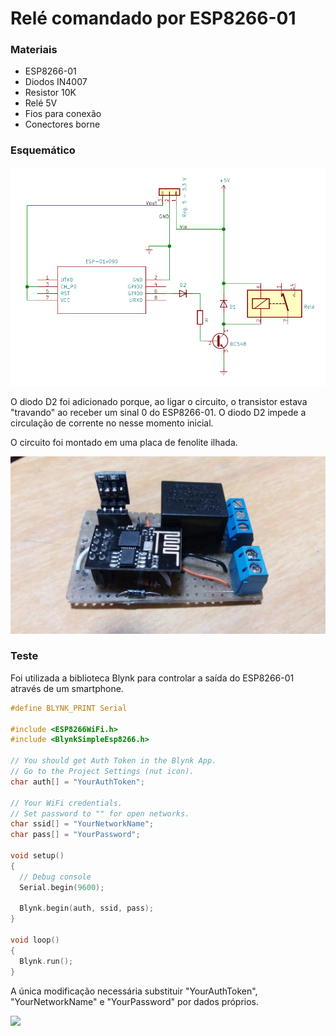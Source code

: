 # Relé comandado por ESP8266-01

<h3>Materiais</h3>

- ESP8266-01
- Diodos IN4007
- Resistor 10K
- Relé 5V
- Fios para conexão
- Conectores borne

<h3>Esquemático</h3>

![](images/esquematico.PNG)

O diodo D2 foi adicionado porque, ao ligar o circuito, o transistor estava "travando" ao receber um sinal 0 do ESP8266-01. O diodo D2 impede a circulação de corrente no nesse momento inicial.

O circuito foi montado em uma placa de fenolite ilhada.

![](images/placa.jpeg)

<h3>Teste</h3>

Foi utilizada a biblioteca Blynk para controlar a saída do ESP8266-01 através de um smartphone.


```c
#define BLYNK_PRINT Serial

#include <ESP8266WiFi.h>
#include <BlynkSimpleEsp8266.h>

// You should get Auth Token in the Blynk App.
// Go to the Project Settings (nut icon).
char auth[] = "YourAuthToken";

// Your WiFi credentials.
// Set password to "" for open networks.
char ssid[] = "YourNetworkName";
char pass[] = "YourPassword";

void setup()
{
  // Debug console
  Serial.begin(9600);

  Blynk.begin(auth, ssid, pass);
}

void loop()
{
  Blynk.run();
}
```

A única modificação necessária substituir "YourAuthToken", "YourNetworkName" e "YourPassword" por dados próprios.

![](https://j.gifs.com/NLmmqm.gif)
